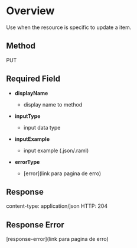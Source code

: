 # Overview
Use when the resource is specific to update a item.

## Method 
PUT

## Required Field
- **displayName**
  - display name to method

- **inputType**
  - input data type

- **inputExample**
  - input example (.json/.raml)

- **errorType**
  - [error](link para pagina de erro)

## Response
content-type: application/json
HTTP: 204

## Response Error
[response-error](link para pagina de erro)